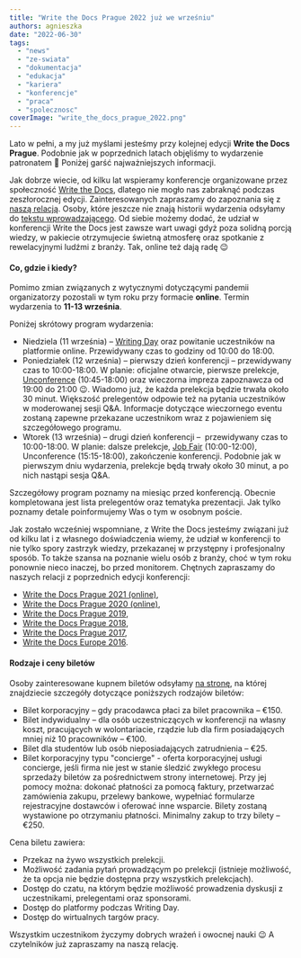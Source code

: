 ```yaml
---
title: "Write the Docs Prague 2022 już we wrześniu"
authors: agnieszka
date: "2022-06-30"
tags:
  - "news"
  - "ze-swiata"
  - "dokumentacja"
  - "edukacja"
  - "kariera"
  - "konferencje"
  - "praca"
  - "spolecznosc"
coverImage: "write_the_docs_prague_2022.png"
---
```


Lato w pełni, a my już myślami jesteśmy przy kolejnej edycji **Write the Docs
Prague**. Podobnie jak w poprzednich latach objęliśmy to wydarzenie patronatem
🙂 Poniżej garść najważniejszych informacji.

<!--truncate-->

Jak dobrze wiecie, od kilku lat wspieramy konferencje organizowane przez
społeczność [Write the Docs](https://www.writethedocs.org/), dlatego nie mogło
nas zabraknąć podczas zeszłorocznej edycji. Zainteresowanych zapraszamy do
zapoznania się z
[naszą relacją](http://techwriter.pl/relacja-z-konferenecji-write-the-docs-prague-2021/).
Osoby, które jeszcze nie znają historii wydarzenia odsyłamy
do [tekstu wprowadzającego](http://techwriter.pl/poznajcie-write-the-docs-europe/).
Od siebie możemy dodać, że udział w konferencji Write the Docs jest zawsze wart
uwagi gdyż poza solidną porcją wiedzy, w pakiecie otrzymujecie świetną atmosferę
oraz spotkanie z rewelacyjnymi ludźmi z branży. Tak, online też dają radę 😉

#### Co, gdzie i kiedy?

Pomimo zmian związanych z wytycznymi dotyczącymi pandemii organizatorzy
pozostali w tym roku przy formacie **online**. Termin wydarzenia to **11-13
września**.

Poniżej skrótowy program wydarzenia:

- Niedziela (11 września) –
  [Writing Day](https://www.writethedocs.org/conf/prague/2022/writing-day/) oraz
  powitanie uczestników na platformie online. Przewidywany czas to godziny od
  10:00 do 18:00.
- Poniedziałek (12 września) – pierwszy dzień konferencji – przewidywany czas to
  10:00-18:00. W planie: oficjalne otwarcie, pierwsze prelekcje,
  [Unconference](https://www.writethedocs.org/conf/prague/2022/unconference/)
  (10:45-18:00) oraz wieczorna impreza zapoznawcza od 19:00 do 21:00 😉. Wiadomo
  już, że każda prelekcja będzie trwała około 30 minut. Większość prelegentów
  odpowie też na pytania uczestników w moderowanej sesji Q&A. Informacje
  dotyczące wieczornego eventu zostaną zapewne przekazane uczestnikom wraz z
  pojawieniem się szczegółowego programu.
- Wtorek (13 września) – drugi dzień konferencji –  przewidywany czas to
  10:00-18:00. W planie: dalsze prelekcje,
  [Job Fair](https://www.writethedocs.org/conf/prague/2022/job-fair/)
  (10:00-12:00), Unconference (15:15-18:00), zakończenie konferencji. Podobnie
  jak w pierwszym dniu wydarzenia, prelekcje będą trwały około 30 minut, a po
  nich nastąpi sesja Q&A.

Szczegółowy program poznamy na miesiąc przed konferencją. Obecnie kompletowana
jest lista prelegentów oraz tematyka prezentacji. Jak tylko poznamy detale
poinformujemy Was o tym w osobnym poście.

Jak zostało wcześniej wspomniane, z Write the Docs jesteśmy związani już od
kilku lat i z własnego doświadczenia wiemy, że udział w konferencji to nie tylko
spory zastrzyk wiedzy, przekazanej w przystępny i profesjonalny sposób. To także
szansa na poznanie wielu osób z branży, choć w tym roku ponownie nieco inaczej,
bo przed monitorem. Chętnych zapraszamy do naszych relacji z poprzednich edycji
konferencji:

- [Write the Docs Prague 2021 (online)](http://techwriter.pl/relacja-z-konferenecji-write-the-docs-prague-2021/),
- [Write the Docs Prague 2020 (online)](http://techwriter.pl/relacja-z-write-the-docs-prague-2020-online/),
- [Write the Docs Prague 2019](http://techwriter.pl/nasza-relacja-z-write-the-docs-prague-2019/),
- [Write the Docs Prague 2018](http://techwriter.pl/write-the-docs-prague-2018-relacja/),
- [Write the Docs Prague 2017](http://techwriter.pl/write-the-docs-prague-2017-relacja/),
- [Write the Docs Europe 2016](http://techwriter.pl/write-the-docs-europe-2016-relacja/).

#### Rodzaje i ceny biletów

Osoby zainteresowane kupnem biletów
odsyłamy [na stronę](https://www.writethedocs.org/conf/prague/2022/tickets/), na
której znajdziecie szczegóły dotyczące poniższych rodzajów biletów:

- Bilet korporacyjny – gdy pracodawca płaci za bilet pracownika – €150.
- Bilet indywidualny – dla osób uczestniczących w konferencji na własny koszt,
  pracujących w wolontariacie, rządzie lub dla firm posiadających mniej niż 10
  pracowników – €100.
- Bilet dla studentów lub osób nieposiadających zatrudnienia – €25.
- Bilet korporacyjny typu "concierge" - oferta korporacyjnej usługi concierge,
  jeśli firma nie jest w stanie śledzić zwykłego procesu sprzedaży biletów za
  pośrednictwem strony internetowej. Przy jej pomocy można: dokonać płatności za
  pomocą faktury, przetwarzać zamówienia zakupu, przelewy bankowe, wypełniać
  formularze rejestracyjne dostawców i oferować inne wsparcie. Bilety zostaną
  wystawione po otrzymaniu płatności. Minimalny zakup to trzy bilety – €250.

Cena biletu zawiera:

- Przekaz na żywo wszystkich prelekcji.
- Możliwość zadania pytań prowadzącym po prelekcji (istnieje możliwość, że ta
  opcja nie będzie dostępna przy wszystkich prelekcjach).
- Dostęp do czatu, na którym będzie możliwość prowadzenia dyskusji z
  uczestnikami, prelegentami oraz sponsorami.
- Dostęp do platformy podczas Writing Day.
- Dostęp do wirtualnych targów pracy.

Wszystkim uczestnikom życzymy dobrych wrażeń i owocnej nauki 😉 A czytelników
już zapraszamy na naszą relację.
